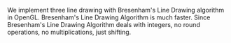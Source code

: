 
We implement three line drawing with Bresenham's Line Drawing algorithm in OpenGL. 
Bresenham's Line Drawing Algorithm is much faster. Since Bresenham's Line Drawing Algorithm deals with integers, no round operations, no multiplications, just shifting.
